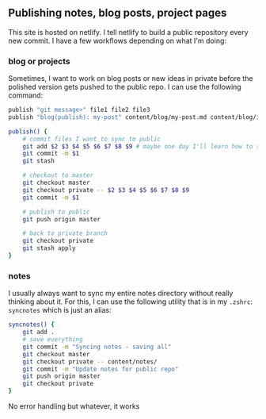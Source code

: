 ---
---
## Publishing notes, blog posts, project pages

This site is hosted on netlify. I tell netlify to build a public repository every new commit. I have a few workflows depending on what I'm doing:

### blog or projects
Sometimes, I want to work on blog posts or new ideas in private before the polished version gets pushed to the public repo. I can use the following command:

```bash
publish "git message>" file1 file2 file3
publish "blog(publish): my-post" content/blog/my-post.md content/blog/image.png
```

```bash
publish() {
    # commit files I want to sync to public
    git add $2 $3 $4 $5 $6 $7 $8 $9 # maybe one day I'll learn how to slice args in bash lol
    git commit -m $1
    git stash

    # checkout to master
    git checkout master
    git checkout private -- $2 $3 $4 $5 $6 $7 $8 $9
    git commit -m $1

    # publish to public
    git push origin master

    # back to private branch
    git checkout private
    git stash apply
}
```
### notes
I usually always want to sync my entire notes directory without really thinking about it. For this, I can use the following utility that is in my `.zshrc`:
`syncnotes` which is just an alias:
```bash
syncnotes() {
    git add .
    # save everything
    git commit -m "Syncing notes - saving all"
    git checkout master
    git checkout private -- content/notes/
    git commit -m "Update notes for public repo"
    git push origin master
    git checkout private
}
```
No error handling but whatever, it works